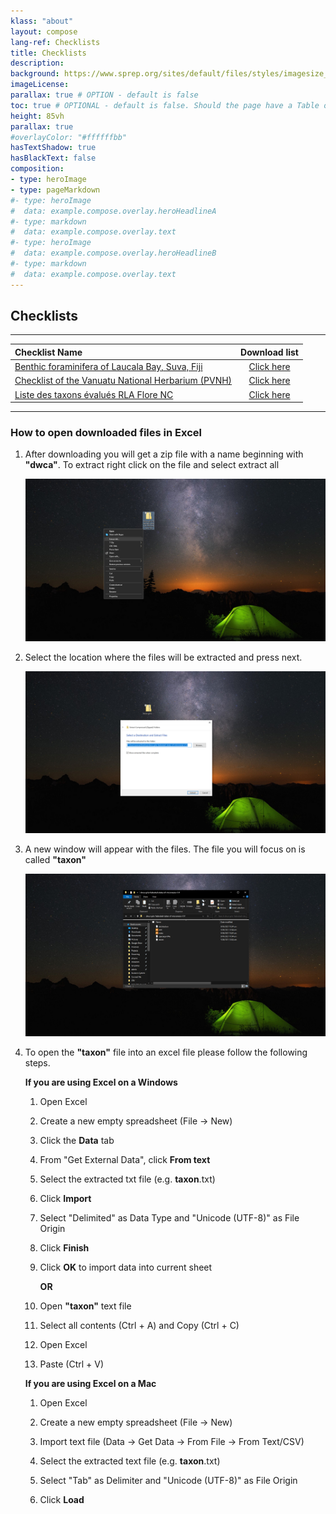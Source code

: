```yaml
---
klass: "about"
layout: compose
lang-ref: Checklists
title: Checklists
description: 
background: https://www.sprep.org/sites/default/files/styles/imagesize_570_340_/public/images/news/jeremiah-del-mar-cndYGSgEQ2E-unsplash.jpg?itok=oGkMxuQk
imageLicense: 
parallax: true # OPTION - default is false
toc: true # OPTIONAL - default is false. Should the page have a Table of Contents
height: 85vh
parallax: true
#overlayColor: "#ffffffbb"
hasTextShadow: true
hasBlackText: false
composition:
- type: heroImage
- type: pageMarkdown
#- type: heroImage
#  data: example.compose.overlay.heroHeadlineA
#- type: markdown
#  data: example.compose.overlay.text
#- type: heroImage
#  data: example.compose.overlay.heroHeadlineB
#- type: markdown
#  data: example.compose.overlay.text
---
```


## Checklists

------

| Checklist Name                                               |                        Download list                         |
| :----------------------------------------------------------- | :----------------------------------------------------------: |
| [Benthic foraminifera of Laucala Bay, Suva, Fiji](https://www.gbif.org/dataset/c9099bac-616c-44bf-8319-0b9b1f589121) | [Click here](https://ipt.sprep.org/archive.do?r=sharma_foram) |
| [Checklist of the Vanuatu National Herbarium (PVNH)](https://www.gbif.org/dataset/7214d7ff-b8a4-4d70-b9b5-98420a63ff09) | [Click here](https://ipt.gbif.fr/archive.do?r=pvnh_checklist) |
| [Liste des taxons évalués  RLA Flore NC](https://www.gbif.org/dataset/b81670bc-a67c-480c-b91b-ed0ebdfc569b) | [Click here](https://ipt.gbif.fr/archive.do?r=endemia_nc_rl) |

------

### How to open downloaded files in Excel

1. After downloading you will get a zip file with a name beginning with **"dwca"**. To extract right click on the file and select extract all

   ![1](/assets/images/Open-files-to-excel/1.png)

2. Select the location where the files will be extracted and press next.

   ![2](/assets/images/Open-files-to-excel/2.png)

3. A new window will appear with the files. The file you will focus on is called **"taxon"**

   ![3](/assets/images/Open-files-to-excel/3.png)

4. To open the **"taxon"** file into an excel file please follow the following steps.

   **If you are using Excel on a Windows**

   1. Open Excel
   
   2. Create a new empty spreadsheet (File → New)
   
   3. Click the **Data** tab
   
   4. From "Get External Data", click **From text**
   
   5. Select the extracted txt file (e.g. **taxon**.txt)

   6. Click **Import**

   7. Select "Delimited" as Data Type and "Unicode (UTF-8)" as File Origin

   8. Click **Finish**

   9. Click **OK** to import data into current sheet

      **OR**

   1. Open **"taxon"** text file
   2. Select all contents (Ctrl + A) and Copy (Ctrl + C)
   3. Open Excel
   4. Paste (Ctrl + V)
   
   **If you are using Excel on a Mac**
   
   1. Open Excel
   
   2. Create a new empty spreadsheet (File → New)
   
   3. Import text file (Data → Get Data → From File → From Text/CSV)
   
   4. Select the extracted text file (e.g. **taxon**.txt)
   
   5. Select "Tab" as Delimiter and "Unicode (UTF-8)" as File Origin
   
   6. Click **Load**
   
      
